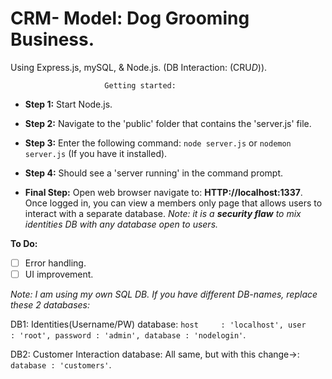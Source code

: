 # CRM- Model: Dog Grooming Business. 
Using Express.js, mySQL, & Node.js.
(DB Interaction: (CRU*D*)).



						 Getting started:
- **Step 1:**
Start Node.js.

- **Step 2:**
Navigate to the 'public' folder that contains the 'server.js' file.

- **Step 3:**
Enter the following command:
`node server.js`
or
`nodemon server.js`
(If you have it installed).

- **Step 4:**
Should see a 'server running' in the command prompt.

- **Final Step:**
Open web browser navigate to: **HTTP://localhost:1337**.
Once logged in, you can view a members only page that allows users to interact with a separate database.
*Note: it is a **security flaw** to mix identities DB with any database open to users.*

**To Do:**
- [ ] Error handling.
- [ ] UI improvement.

*Note: I am using my own SQL DB. If you have different DB-names, replace these 2 databases:* 

DB1: Identities(Username/PW) database:
`host     : 'localhost',
	user     : 'root',
	password : 'admin',
	database : 'nodelogin'`.

DB2: Customer Interaction database:
  All same, but with this change->:
   `database : 'customers'`.
  


